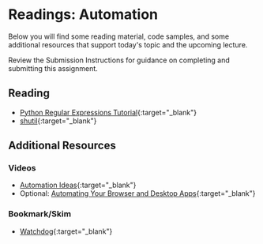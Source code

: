 # Readings: Automation

Below you will find some reading material, code samples, and some additional resources that support today's topic and the upcoming lecture.

Review the Submission Instructions for guidance on completing and submitting this assignment.

## Reading

- [Python Regular Expressions Tutorial](https://www.datacamp.com/community/tutorials/python-regular-expression-tutorial){:target="_blank"}
- [shutil](https://pymotw.com/3/shutil/){:target="_blank"}

## Additional Resources

### Videos

- [Automation Ideas](https://www.youtube.com/watch?v=qbW6FRbaSl0&t=69s){:target="_blank"}
- Optional: [Automating Your Browser and Desktop Apps](https://www.youtube.com/watch?v=dZLyfbSQPXI){:target="_blank"}

### Bookmark/Skim

- [Watchdog](https://pythonhosted.org/watchdog/){:target="_blank"}
